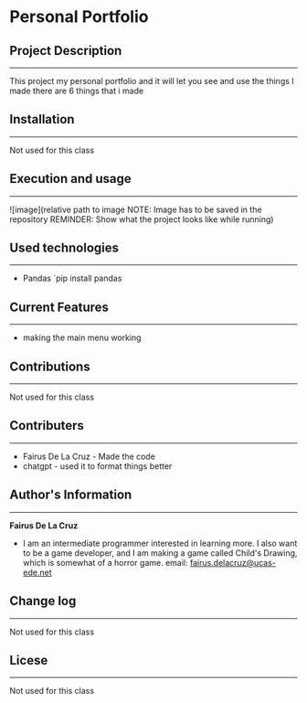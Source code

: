 # Personal Portfolio

## Project Description
___
This project my personal portfolio and it will let you see and use the things I made
there are 6 things that i made

## Installation
___
Not used for this class  

## Execution and usage
___

![image](relative path to image NOTE: Image has to be saved in the repository
REMINDER: Show what the project looks like while running)  

## Used technologies
___
+ Pandas
`pip install pandas

## Current Features
___
+ making the main menu working
## Contributions
___
Not used for this class  

## Contributers
___
+ Fairus De La Cruz - Made the code
+ chatgpt - used it to format things better

## Author's Information
____
**Fairus De La Cruz**
+ I am an intermediate programmer interested in learning more. I also want to be a game developer, and I am making a game called Child's Drawing, which is somewhat of a horror game.
email: fairus.delacruz@ucas-ede.net
## Change log
___
Not used for this class  

## Licese
___
Not used for this class  